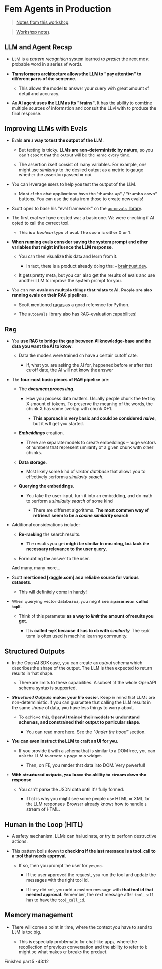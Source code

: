 # Fem Agents in Production

> [Notes from this workshop](https://frontendmasters.com/workshops/advanced-ai-apps/).

> [Workshop notes](https://clumsy-humor-894.notion.site/Agents-in-Production-13754fed51a380da8ca0de6a2361a3a3).

## LLM and Agent Recap

- LLM is a _pattern recognition_ system learned to _predict_ the next most probable word in a series of words.

- **Transformers architecture allows the LLM to "pay attention" to different parts of the sentence**.

  - This allows the model to answer your query with great amount of detail and accuracy.

- An **AI agent uses the LLM as its "brains"**. It has the ability to combine multiple sources of information and consult the LLM with to produce the final response.

## Improving LLMs with Evals

- Evals **are a way to test the output of the LLM**.

  - But testing is tricky. **LLMs are non-deterministic by nature**, so you can't assert that the output will be the same every time.

  - The assertion itself consist of many variables. For example, one might use _similarity_ to the desired output as a metric to gauge whether the assertion passed or not

- You can leverage users to help you test the output of the LLM.

  - Most of the chat applications have the "thumbs up" / "thumbs down" buttons. You can use the data from those to create new evals!

- Scott oped to base his "eval framework" on the [`autoevals` library](https://github.com/braintrustdata/autoevals).

- The first eval we have created was a basic one. We were checking if AI opted to call the correct tool.

  - This is a _boolean_ type of eval. The score is either 0 or 1.

- **When running evals consider saving the system prompt and other variables that might influence the LLM response**.

  - You can then visualize this data and learn from it.

    - In fact, there is a product already doing that – [braintrust.dev](https://www.braintrust.dev/).

  - It gets pretty meta, but you can also get the results of evals and use another LLM to improve the system prompt for you.

- You can run **evals on multiple things that relate to AI**. People are **also running evals on their RAG pipelines**.

  - Scott mentioned [ragas](https://docs.ragas.io/en/stable/) as a good reference for Python.

  - The `autoevals` library also has RAG-evaluation capabilities!

## Rag

- You **use RAG to bridge the gap between AI knowledge-base and the data you want the AI to know**.

  - Data the models were trained on have a certain cutoff date.

    - If, what you are asking the AI for, happened before or after that cutoff date, the AI will not know the answer.

- The **four most basic pieces of RAG pipeline** are:

  - The **_document processing_**.

    - How you process data matters. Usually people chunk the text by X amount of tokens. To preserve the meaning of the words, the chunk X has some overlap with chunk X+1.

      - **This approach is very basic and could be considered _naive_**, but it will get you started.

  - **_Embeddings_** creation.

    - There are separate models to create embeddings – huge vectors of numbers that represent similarity of a given chunk with other chunks.

  - **Data storage**.

    - Most likely some kind of _vector database_ that allows you to effectively perform a _similarity search_.

  - **Querying the embeddings**.

    - You take the user input, turn it into an embedding, and do math to perform a _similarity search_ of some kind.

      - There are different algorithms. **The most common way of retrieval seem to be a _cosine similarity_ search**

- Additional considerations include:

  - **Re-ranking** the search results.

    - The results you get **might be similar in meaning, but lack the necessary relevance to the user query**.

  - Formulating the answer to the user.

  And many, many more...

- Scott **mentioned [kaggle.com] as a reliable source for various datasets**.

  - This will definitely come in handy!

- When querying vector databases, you might see a **parameter called `topK`**.

  - Think of this parameter **as a way to _limit_ the amount of results you get**.

    - It is **called `topK` because it has to do with _similarity_**. The `topK` term is often used in machine learning community.

## Structured Outputs

- In the OpenAI SDK case, you can create an _output_ schema which describes the shape of the output. The LLM is then expected to return results in that shape.

  - There are limits to these capabilities. A subset of the whole OpenAPI schema syntax is supported.

- **_Structured Outputs_ makes your life easier**. Keep in mind that LLMs are non-deterministic. If you can guarantee that calling the LLM results in the same _shape_ of data, you have less things to worry about.

  - To achieve this, **OpenAI trained their models to understand schemas, and constrained their output to particular shape**.

    - You can read more [here](https://openai.com/index/introducing-structured-outputs-in-the-api/). See the _"Under the hood"_ section.

- **You can even instruct the LLM to craft an UI for you**.

  - If you provide it with a schema that is similar to a DOM tree, you can ask the LLM to create a page or a widget.

    - Then, on FE, you render that data into DOM. Very powerful!

- **With structured outputs, you loose the ability to stream down the response**.

  - You can't parse the JSON data until it's fully formed.

    - That is why you might see some people use HTML or XML for the LLM responses. Browser already knows how to handle a stream of HTML.

## Human in the Loop (HITL)

- A safety mechanism. LLMs can hallucinate, or try to perform destructive actions.

- This pattern boils down to **checking if the last message is a tool_call to a tool that needs approval**.

  - If so, then you prompt the user for `yes/no`.

    - If the user approved the request, you run the tool and update the messages with the right tool id.

    - If they did not, you add a custom message with **that tool id that needed approval**. Remember, the next message after `tool_call` has to have the `tool_call_id`.

## Memory management

- There will come a point in time, where the context you have to send to LLM is too big.

  - This is especially problematic for chat-like apps, where the recollection of previous conversation and the ability to refer to it might be what makes or breaks the product.

Finished part 5 -43:12
